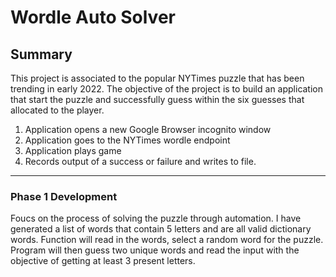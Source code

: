 # Wordle Auto Solver

## Summary

This project is associated to the popular NYTimes puzzle that has been trending in early 2022. The objective of the project is to build an application that start the puzzle and successfully guess within the six guesses that allocated to the player.

1. Application opens a new Google Browser incognito window
2. Application goes to the NYTimes wordle endpoint
3. Application plays game
4. Records output of a success or failure and writes to file.

---
### Phase 1 Development
Foucs on the process of solving the puzzle through automation. I have generated a list of words that contain 5 letters and are all valid dictionary words. Function will read in the words, select a random word for the puzzle. Program will then guess two unique words and read the input with the objective of getting at least 3 present letters. 

